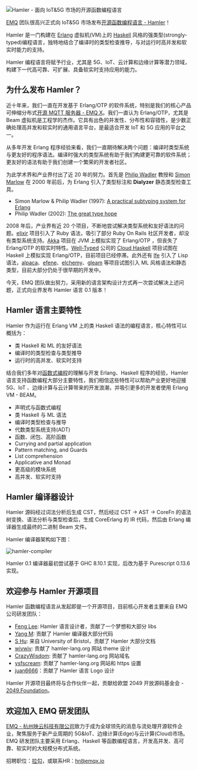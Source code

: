 
![Hamler - 面向 IoT&5G 市场的开源函数编程语言](https://static.emqx.net/images/e9ed2864d47bc008960d1da810593b2b.png)

[EMQ](https://www.emqx.io/cn/) 团队很高兴正式向 IoT&5G 市场发布[开源函数编程语言 - Hamler](https://hamler-lang.org/)！

Hamler 是一门构建在 [Erlang](https://www.erlang.org/) 虚拟机(VM)上的 [Haskell](https://www.haskell.org/) 风格的强类型(strongly-typed)编程语言，独特地结合了编译时的类型检查推导，与对运行时高并发和软实时能力的支持。

Hamler 编程语言将赋予行业，尤其是 5G、IoT、云计算和边缘计算等潜力领域，构建下一代高可靠、可扩展、具备软实时支持应用的能力。

## 为什么发布 Hamler？

近十年来，我们一直在开发基于 Erlang/OTP 的软件系统，特别是我们的核心产品可伸缩分布式[开源 MQTT 服务器 - EMQ X](https://www.emqx.io/cn/products/broker)。我们一直认为 Erlang/OTP，尤其是 Beam 虚拟机是工程学的杰作。它具有出色的并发性、分布性和容错性，是少数正确处理高并发和软实时的通用语言平台，是最适合开发 IoT 和 5G 应用的平台之一。

从多年开发 Erlang 程序经验来看，我们一直期待解决两个问题：编译时类型系统与更友好的程序语法。编译时强大的类型系统有助于我们构建更可靠的软件系统；更友好的语法有助于我们创建一个繁荣的开发者社区。

为此学术界和产业界付出了近 20 年的努力。首先是 [Philip Wadler](https://en.wikipedia.org/wiki/Philip_Wadler) 教授和 [Simon Marlow](https://simonmar.github.io/) 在 2000 年前后，为 Erlang 引入了类型标注和 **Dialyzer** 静态类型检查工具。

- Simon Marlow & Philip Wadler (1997): [A practical subtyping system for Erlang](http://homepages.inf.ed.ac.uk/wadler/papers/erlang/erlang.pdf)
- Philip Wadler (2002): [The great type hope](http://homepages.inf.ed.ac.uk/wadler/papers/erlang/erlang-slides.pdf)

2008 年后，产业界有近 20 个项目，不断地尝试解决类型系统和友好语法的问题。[elixir](https://github.com/elixir-lang/elixir) 项目引入了 Ruby 语法，吸引了部分 Ruby On Rails 社区开发者，却没有类型系统支持。[Akka](https://akka.io/) 项目在 JVM 上模拟实现了 Erlang/OTP ，但丧失了 Erlang/OTP 的软实时特性。[Well-Typed](http://www.well-typed.com/) 公司的 [Cloud Haskell](https://github.com/haskell-distributed) 项目试图在 Haskell 上模拟实现 Erlang/OTP，目前项目已经停滞。此外还有 [lfe](https://github.com/rvirding/lfe) 引入了 Lisp 语法，[alpaca](https://github.com/alpaca-lang/alpaca)、[efene](https://github.com/efene/efene)、[elchemy](https://github.com/wende/elchemy)、[gleam](https://github.com/gleam-lang/gleam) 等项目试图引入 ML 风格语法和静态类型，目前大部分仍处于很早期的开发中。

今天，EMQ 团队做出努力，采用新的语言架构设计方式再一次尝试解决上述问题，正式向业界发布 Hamler 语言 0.1 版本！

## Hamler 语言主要特性

Hamler 作为运行在 Erlang VM 上的类 Haskell 语法的编程语言，核心特性可以概括为：

- 类 Haskell 和 ML 的友好语法
- 编译时的类型检查与类型推导
- 运行时的高并发、软实时支持

结合我们多年对[函数式编程](https://zh.wikipedia.org/wiki/%E5%87%BD%E6%95%B0%E5%BC%8F%E7%BC%96%E7%A8%8B)的理解与开发 Erlang、Haskell 程序的经验，Hamler 语言支持函数编程大部分主要特性，我们相信这些特性可以帮助产业更好地迎接 5G、IoT 、边缘计算与云计算带来的开发浪潮，并吸引更多的开发者使用 Erlang VM - BEAM。

- 声明式与函数式编程
- 类 Haskell 与 ML 语法
- 编译时类型检查与推导
- 代数类型系统支持(ADT)
- 函数、闭包、高阶函数
- Currying and partial application
- Pattern matching, and Guards
- List comprehension
- Applicative and Monad
- 更高级的模块系统
- 高并发、软实时支持

## Hamler 编译器设计

Hamler 源码经过词法分析后生成 CST，然后经过 CST -> AST -> CoreFn 的语法树变换、语法分析与类型检查后，生成 CoreErlang 的 IR 代码，然后由 Erlang 编译器生成最终的二进制 Beam 文件。

Hamler 编译器架构如下图：

![hamler-compiler](https://static.emqx.net/images/28c4497efb066b3162c6b921bd3cd320.png)

Hamler 0.1 编译器最初尝试基于 GHC 8.10.1 实现，后改为基于 Purescript 0.13.6 实现。

## 欢迎参与 Hamler 开源项目

Hamler 函数编程语言从发起即是一个开源项目，目前核心开发者主要来自 EMQ 公司研发团队：

- [Feng Lee](https://github.com/emqplus): Hamler 语言设计者，贡献了一个梦想和大部分 libs
- [Yang M](https://github.com/EMQ-YangM): 贡献了 Hamler 编译器大部分代码
- [S Hu](https://github.com/SjWho): 来自 University of Bristol，贡献了 Hamler 大部分文档
- [wivwiv](https://github.com/wivwiv): 贡献了 hamler-lang.org 网站 theme 设计
- [CrazyWisdom](https://github.com/CrazyWisdom): 贡献了 hamler-lang.org 网站域名
- [ysfscream](https://github.com/ysfscream): 贡献了 hamler-lang.org 网站和 https 设置
- [juan6666](https://github.com/juan6666)：贡献了 Hamler 语言 Logo 设计

Hamler 开源项目最终将与合作伙伴一起，贡献给欧盟 2049 开放源码基金会 - [2049.Foundation](https://2049.foundation/)。

## 欢迎加入 EMQ 研发团队

[EMQ - 杭州映云科技有限公司](https://www.emqx.io/cn/about)致力于成为全球领先的消息与流处理开源软件企业，聚焦服务于新产业周期的 5G&IoT、边缘计算(Edge)与云计算(Cloud)市场。EMQ 研发团队主要采用 Erlang、Haskell 等函数编程语言，开发高并发、高可靠、软实时的大规模分布式系统。

招聘职位：[拉勾](https://www.lagou.com/gongsi/157269.html)，或联系HR：[hr@emqx.io](https://github.com/hamler-lang/hamler-internal/blob/master/posts/hr@emqx.io)

